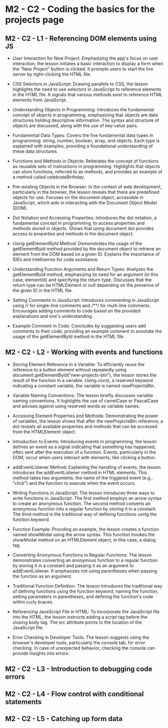 # M2 - C2 - Coding the basics for the projects page

## M2 - C2 - L1 - Referencing DOM elements using JS
 + User Interaction for New Project: Emphasizing the app's focus on user interaction, the lesson initiates a basic interaction to display a form when the "New Project" button is clicked. It prompts users to start the live server by right-clicking the HTML file.

 + CSS Selectors in JavaScript: Drawing parallels to CSS, the lesson highlights the need to use selectors in JavaScript to reference elements in the HTML file. It signals that various methods exist to reference HTML elements from JavaScript.

 + Understanding Objects in Programming: Introduces the fundamental concept of objects in programming, emphasizing that objects are data structures holding descriptive information. The syntax and structure of objects are discussed, along with the use of key-value pairs.

 + Fundamental Data Types: Covers the five fundamental data types in programming: string, number, boolean, array, and objects. Each type is explained with examples, providing a foundational understanding of these data structures.

 + Functions and Methods in Objects: Reiterates the concept of functions as reusable sets of instructions in programming. Highlights that objects can store functions, referred to as methods, and provides an example of a method called celebrateBirthday.

 + Pre-existing Objects in the Browser: In the context of web development, particularly in the browser, the lesson reveals that there are predefined objects for use. Focuses on the document object, accessible in JavaScript, which aids in interacting with the Document Object Model (DOM).

 + Dot Notation and Accessing Properties: Introduces the dot notation, a fundamental concept in programming, to access properties and methods stored in objects. Shows that using document dot provides access to properties and methods in the document object.

 + Using getElementById Method: Demonstrates the usage of the getElementById method provided by the document object to retrieve an element from the DOM based on a given ID. Explains the importance of IDEs and intellisense for code assistance.

 + Understanding Function Arguments and Return Types: Analyzes the getElementById method, emphasizing its need for an argument (in this case, elementId) and specifying the return type. Discusses that the return type can be HTMLElement or null depending on the presence of the given ID in the HTML file.

 + Setting Comments in JavaScript: Introduces commenting in JavaScript using // for single-line comments and /**/ for multi-line comments. Encourages adding comments to code based on the provided explanations and one's understanding.

 + Example Comment in Code: Concludes by suggesting users add comments to their code, providing an example comment to annotate the usage of the getElementById method in the HTML file.

## M2 - C2 - L2 - Working with events and functions

+ Storing Element Reference in a Variable: To efficiently reuse the reference to a button element without repeatedly using document.getElementById("new-projects-btn"), the lesson stores the result of the function in a variable. Using const, a reserved keyword indicating a constant variable, the variable is named newProjectsBtn.

+ Variable Naming Conventions: The lesson briefly discusses variable naming conventions. It highlights the use of camelCase or PascalCase and advises against using reserved words as variable names.

+ Accessing Element Properties and Methods: Demonstrating the power of variables, the lesson shows that after the newProjectsBtn reference, a dot reveals all available properties and methods that can be accessed from the HTMLElement object.

+ Introduction to Events: Introducing events in programming, the lesson defines an event as a signal indicating that something has happened, often sent after the execution of a function. Events, particularly in the DOM, occur when users interact with elements, like clicking a button.

+ addEventListener Method: Explaining the handling of events, the lesson introduces the addEventListener method in HTML elements. This method takes two arguments: the name of the triggered event (e.g., "click") and the function to execute when the event occurs.

+ Writing Functions in JavaScript: The lesson introduces three ways to write functions in JavaScript. The first method employs an arrow syntax to create an anonymous function. The second method converts an anonymous function into a regular function by storing it in a constant. The third method is the traditional way of defining functions using the function keyword.

+ Function Example: Providing an example, the lesson creates a function named showModal using the arrow syntax. This function invokes the showModal method on an HTMLElement object, in this case, a dialog tag.

+ Converting Anonymous Functions to Regular Functions: The lesson demonstrates converting an anonymous function to a regular function by storing it in a constant and passing it as an argument to addEventListener. It emphasizes not using parentheses when passing the function as an argument.

+ Traditional Function Definition: The lesson introduces the traditional way of defining functions using the function keyword, naming the function, setting parameters in parentheses, and defining the function's code within curly braces.

+ Referencing JavaScript File in HTML: To incorporate the JavaScript file into the HTML, the lesson instructs adding a script tag before the closing body tag. The src attribute points to the location of the JavaScript file.

+ Error Checking in Developer Tools: The lesson suggests using the browser's developer tools, particularly the console tab, for error checking. In case of unexpected behavior, checking the console can provide insights into errors.

## M2 - C2 - L3 - Introduction to debugging code errors

## M2 - C2 - L4 - Flow control with conditional statements

## M2 - C2 - L5 - Catching up form data
